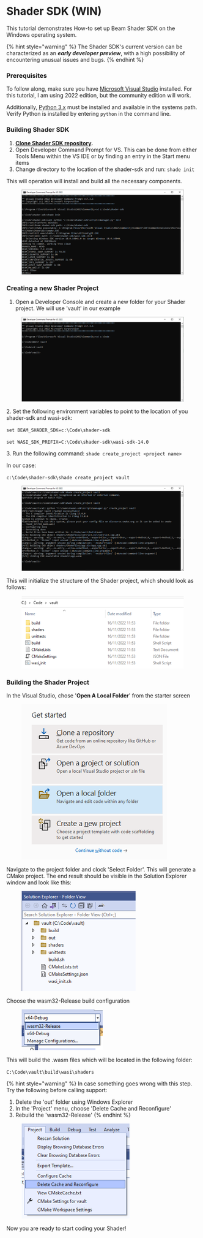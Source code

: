 # Shader SDK (WIN)

This tutorial demonstrates How-to set up Beam Shader SDK on the Windows operating system.

{% hint style="warning" %}
The Shader SDK's current version can be characterized as an _**early developer preview**_, with a high possibility of encountering unusual issues and bugs.
{% endhint %}

### Prerequisites

To follow along, make sure you have [Microsoft Visual Studio](https://visualstudio.microsoft.com/) installed. For this tutorial, I am using 2022 edition, but the community edition will work.

Additionally, [Python 3.x](https://www.python.org/downloads/) must be installed and available in the systems path. Verify Python is installed by entering  `python` in the command line.

### Building Shader SDK

1. [**Clone Shader SDK repository**](https://github.com/BeamMW/shader-sdk)**.** &#x20;
2. Open Developer Command Prompt for VS. This can be done from either Tools Menu within the VS IDE or by finding an entry in the Start menu items
3. Change directory to the location of the shader-sdk and run: `shade init`

This will operation will install and build all the necessary components.

<figure><img src=".gitbook/assets/image (8).png" alt=""><figcaption></figcaption></figure>

### Creating a new Shader Project

1. Open a Developer Console and create a new folder for your Shader project. We will use 'vault' in our example

<figure><img src=".gitbook/assets/image (19).png" alt=""><figcaption></figcaption></figure>

2\. Set the following environment variables to point to the location of you shader-sdk and wasi-sdk:

`set BEAM_SHADER_SDK=c:\Code\shader-sdk`

`set WASI_SDK_PREFIX=C:\Code\shader-sdk\wasi-sdk-14.0`

3\. Run the following command: `shade create_project <project name>`

In our case:

`c:\Code\shader-sdk\shade create_project vault`

<figure><img src=".gitbook/assets/image (4).png" alt=""><figcaption></figcaption></figure>

This will initialize the structure of the Shader project, which should look as follows:

<figure><img src=".gitbook/assets/image (1).png" alt=""><figcaption></figcaption></figure>



### Building the Shader Project

In the Visual Studio, chose '**Open A Local Folder**' from the starter screen

<figure><img src=".gitbook/assets/image (23).png" alt=""><figcaption></figcaption></figure>

Navigate to the project folder and clock 'Select Folder'. This will generate a CMake project. The end result should be visible in the Solution Explorer window and look like this:

<figure><img src=".gitbook/assets/image (10).png" alt=""><figcaption></figcaption></figure>

Choose the wasm32-Release build configuration

<figure><img src=".gitbook/assets/image (13).png" alt=""><figcaption></figcaption></figure>

This will build the .wasm files which will be located in the following folder:

`C:\Code\vault\build\wasi\shaders`



{% hint style="warning" %}
In case something goes wrong with this step. Try the following before calling support:

1. Delete the 'out' folder using Windows Explorer
2. In the 'Project' menu, choose 'Delete Cache and Reconfigure'
3. Rebuild the 'wasm32-Release'&#x20;
{% endhint %}

<figure><img src=".gitbook/assets/image (25).png" alt=""><figcaption></figcaption></figure>



Now you are ready to start coding your Shader!
